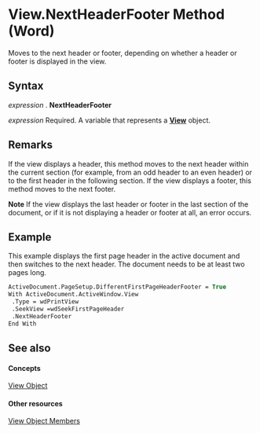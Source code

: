 
# View.NextHeaderFooter Method (Word)

Moves to the next header or footer, depending on whether a header or footer is displayed in the view.


## Syntax

 _expression_ . **NextHeaderFooter**

 _expression_ Required. A variable that represents a **[View](8bf5b26b-14c0-1985-65b2-3e034360baeb.md)** object.


## Remarks

If the view displays a header, this method moves to the next header within the current section (for example, from an odd header to an even header) or to the first header in the following section. If the view displays a footer, this method moves to the next footer. 


 **Note**  If the view displays the last header or footer in the last section of the document, or if it is not displaying a header or footer at all, an error occurs.


## Example

This example displays the first page header in the active document and then switches to the next header. The document needs to be at least two pages long.


```vb
ActiveDocument.PageSetup.DifferentFirstPageHeaderFooter = True 
With ActiveDocument.ActiveWindow.View 
 .Type = wdPrintView 
 .SeekView =wdSeekFirstPageHeader 
 .NextHeaderFooter 
End With
```


## See also


#### Concepts


[View Object](8bf5b26b-14c0-1985-65b2-3e034360baeb.md)
#### Other resources


[View Object Members](b7d2bd4e-c96d-3b8f-98a0-57c145f9aa42.md)
